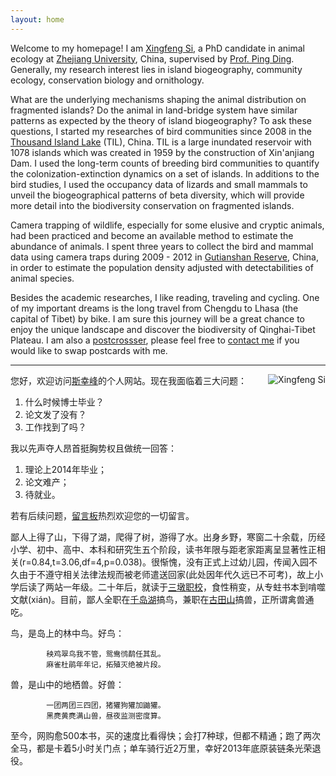 ```yaml
---
layout: home
---
```



Welcome to my homepage! I am [Xingfeng Si](/ "Xingfeng Si"), a PhD
candidate in animal ecology at [Zhejiang
University](http://www.zju.edu.cn "Zhejiang University"), China,
supervised by [Prof. Ping
Ding](http://mypage.zju.edu.cn/personnelCard/pingding). Generally, my
research interest lies in island biogeography, community ecology,
conservation biology and ornithology. 

What are the underlying mechanisms shaping the animal distribution on fragmented islands? Do the animal in
land-bridge system have similar patterns as expected by the theory of
island biogeography? To ask these questions, I started my researches of
bird communities since 2008 in the [Thousand Island
Lake](/links/thousand-island-lake/ "Thousand Island Lake") (TIL), China.
TIL is a large inundated reservoir with 1078 islands which was created
in 1959 by the construction of Xin'anjiang Dam. I used the long-term
counts of breeding bird communities to quantify the
colonization-extinction dynamics on a set of islands. In additions to
the bird studies, I used the occupancy data of lizards and small mammals
to unveil the biogeographical patterns of beta diversity, which will
provide more detail into the biodiversity conservation on fragmented
islands. 

Camera trapping of wildlife, especially for some elusive and
cryptic animals, had been practiced and become an available method to
estimate the abundance of animals. I spent three years to collect the
bird and mammal data using camera traps during 2009 - 2012 in
[Gutianshan Reserve](/links/gutianshan-reserve/ "Gutianshan Reserve"),
China, in order to estimate the population density adjusted with
detectabilities of animal species. 

Besides the academic researches, I
like reading, traveling and cycling. One of my important dreams is the
long travel from Chengdu to Lhasa (the capital of Tibet) by bike. I am
sure this journey will be a great chance to enjoy the unique landscape
and discover the biodiversity of Qinghai-Tibet Plateau. I am also a
[postcrossser](http://www.postcrossing.com/user/Xingfeng "Postcrossing"),
please feel free to [contact me](/en/about) if you would like to swap
postcards with me. 

---

<p><img src="http://sixf.org/files/images/avatar.jpg" title="Xingfeng Si" align="right" /></p>

您好，欢迎访问[斯幸峰](/ "Xingfeng Si")的个人网站。现在我面临着三大问题：

1. 什么时候博士毕业？
2. 论文发了没有？
3. 工作找到了吗？

我以先声夺人昂首挺胸势权且做统一回答：

1. 理论上2014年毕业；
2. 论文难产；
3. 待就业。

若有后续问题，[留言板](/cn/guestbook)热烈欢迎您的一切留言。

鄙人上得了山，下得了湖，爬得了树，游得了水。出身乡野，寒窗二十余载，历经小学、初中、高中、本科和研究生五个阶段，读书年限与距老家距离呈显著性正相关(r=0.84,t=3.06,df=4,p=0.038)。很惭愧，没有正式上过幼儿园，传闻入园不久由于不遵守相关法律法规而被老师遣送回家(此处因年代久远已不可考)，故上小学后读了两站一年级。二十年后，就读于[三墩职校](http://www.zju.edu.cn)，食性稍变，从专蛀书本到啃噬文献(xián)。目前，鄙人全职在[千岛湖](/cn/pages/thousand-island-lake/)搞鸟，兼职在[古田山](/cn/pages/gutianshan-reserve/)搞兽，正所谓禽兽通吃。

鸟，是岛上的林中鸟。好鸟：

			秧鸡翠鸟我不管，鸳鸯鸻鹬任其乱。
			麻雀杜鹃年年记，拓殖灭绝被片段。

兽，是山中的地栖兽。好兽：

			一团两团三四团，猪獾狗獾加鼬獾。
			黑麂黄麂满山兽，昼夜监测密度算。

至今，网购愈500本书，买的速度比看得快；会打7种球，但都不精通；跑了两次全马，都是卡着5小时关门点；单车骑行近2万里，幸好2013年底原装链条光荣退役。
